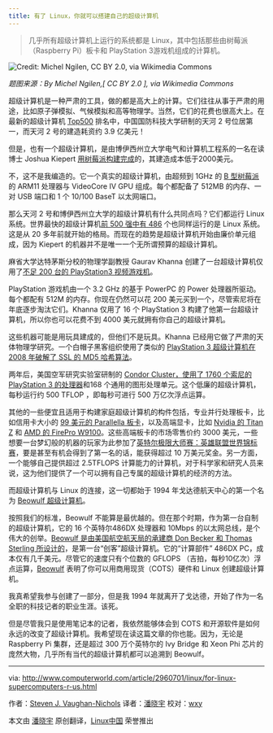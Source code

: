 ```yaml
---
title: 有了 Linux，你就可以搭建自己的超级计算机
---
```


> 几乎所有超级计算机上运行的系统都是 Linux，其中包括那些由树莓派（Raspberry Pi）板卡和 PlayStation 3游戏机组成的计算机。

![Credit: Michel Ngilen, CC BY 2.0, via Wikimedia Commons](http://images.techhive.com/images/article/2015/08/playstation_3-100602985-primary.idge.jpg)

*题图来源：By Michel Ngilen,[ CC BY 2.0 ], via Wikimedia Commons*

超级计算机是一种严肃的工具，做的都是高大上的计算。它们往往从事于严肃的用途，比如原子弹模拟、气候模拟和高等物理学。当然，它们的花费也很高大上。在最新的超级计算机 [Top500][1] 排名中，中国国防科技大学研制的天河 2 号位居第一，而天河 2 号的建造耗资约 3.9 亿美元！

但是，也有一个超级计算机，是由博伊西州立大学电气和计算机工程系的一名在读博士 Joshua Kiepert [用树莓派构建完成][2]的，其建造成本低于2000美元。

不，这不是我编造的。它一个真实的超级计算机，由超频到 1GHz 的 [B 型树莓派][3]的 ARM11 处理器与 VideoCore IV GPU 组成。每个都配备了 512MB 的内存、一对 USB 端口和 1 个 10/100 BaseT 以太网端口。

那么天河 2 号和博伊西州立大学的超级计算机有什么共同点吗？它们都运行 Linux 系统。世界最快的超级计算机[前 500 强中有 486][4] 个也同样运行的是 Linux 系统。这是从 20 多年前就开始的格局。而现在的趋势是超级计算机开始由廉价单元组成，因为 Kiepert 的机器并不是唯一一个无所谓预算的超级计算机。

麻省大学达特茅斯分校的物理学副教授 Gaurav Khanna 创建了一台超级计算机仅用了[不足 200 台的 PlayStation3 视频游戏机][5]。

PlayStation 游戏机由一个 3.2 GHz 的基于 PowerPC 的 Power 处理器所驱动。每个都配有 512M 的内存。你现在仍然可以花 200 美元买到一个，尽管索尼将在年底逐步淘汰它们。Khanna 仅用了 16 个 PlayStation 3 构建了他第一台超级计算机，所以你也可以花费不到 4000 美元就拥有你自己的超级计算机。

这些机器可能是用玩具建成的，但他们不是玩具。Khanna 已经用它做了严肃的天体物理学研究。一个白帽子黑客组织使用了类似的 [PlayStation 3 超级计算机在 2008 年破解了 SSL 的 MD5 哈希算法][6]。

两年后，美国空军研究实验室研制的 [Condor Cluster，使用了 1760 个索尼的 PlayStation 3 的处理器][7]和168 个通用的图形处理单元。这个低廉的超级计算机，每秒运行约 500 TFLOP ，即每秒可进行 500 万亿次浮点运算。

其他的一些便宜且适用于构建家庭超级计算机的构件包括，专业并行处理板卡，比如信用卡大小的 [99 美元的 Parallella 板卡][8]，以及高端显卡，比如 [Nvidia 的 Titan Z][9] 和 [ AMD 的 FirePro W9100][10]。这些高端板卡的市场零售价约 3000 美元，一些想要一台梦幻般的机器的玩家为此参加了[英特尔极限大师赛：英雄联盟世界锦标赛][11]，要是甚至有机会得到了第一名的话，能获得超过 10 万美元奖金。另一方面，一个能够自己提供超过 2.5TFLOPS 计算能力的计算机，对于科学家和研究人员来说，这为他们提供了一个可以拥有自己专属的超级计算机的经济的方法。

而超级计算机与 Linux 的连接，这一切都始于 1994 年戈达德航天中心的第一个名为 [Beowulf 超级计算机][13]。

按照我们的标准，Beowulf 不能算是最优越的。但在那个时期，作为第一台自制的超级计算机，它的 16 个英特尔486DX 处理器和 10Mbps 的以太网总线，是个伟大的创举。[Beowulf 是由美国航空航天局的承建商 Don Becker 和 Thomas Sterling 所设计的][14]，是第一台“创客”超级计算机。它的“计算部件” 486DX PC，成本仅有几千美元。尽管它的速度只有个位数的 GFLOPS （吉拍，每秒10亿次）浮点运算，[Beowulf][15] 表明了你可以用商用现货（COTS）硬件和 Linux 创建超级计算机。

我真希望我参与创建了一部分，但是我 1994 年就离开了戈达德，开始了作为一名全职的科技记者的职业生涯。该死。

但是尽管我只是使用笔记本的记者，我依然能够体会到 COTS 和开源软件是如何永远的改变了超级计算机。我希望现在读这篇文章的你也能。因为，无论是 Raspberry Pi 集群，还是超过 300 万个英特尔的 Ivy Bridge 和 Xeon Phi 芯片的庞然大物，几乎所有当代的超级计算机都可以追溯到 Beowulf。

--------------------------------------------------------------------------------

via: http://www.computerworld.com/article/2960701/linux/for-linux-supercomputers-r-us.html

作者：[Steven J. Vaughan-Nichols][a]
译者：[潘晓宇](https://github.com/xiaoyu33)
校对：[wxy](https://github.com/wxy)

本文由 [潘晓宇](https://github.com/LCTT/TranslateProject) 原创翻译，[Linux中国](https://linux.cn/) 荣誉推出

[a]:http://www.computerworld.com/author/Steven-J.-Vaughan_Nichols/
[1]:http://www.top500.org/
[2]:http://www.zdnet.com/article/build-your-own-supercomputer-out-of-raspberry-pi-boards/
[3]:https://www.raspberrypi.org/products/model-b/
[4]:http://www.zdnet.com/article/linux-still-rules-supercomputing/
[5]:http://www.nytimes.com/2014/12/23/science/an-economical-way-to-save-progress.html?smid=fb-nytimes&smtyp=cur&bicmp=AD&bicmlukp=WT.mc_id&bicmst=1409232722000&bicmet=1419773522000&_r=4
[6]:http://www.computerworld.com/article/2529932/cybercrime-hacking/researchers-hack-verisign-s-ssl-scheme-for-securing-web-sites.html
[7]:http://phys.org/news/2010-12-air-playstation-3s-supercomputer.html
[8]:http://www.zdnet.com/article/parallella-the-99-linux-supercomputer/
[9]:http://blogs.nvidia.com/blog/2014/03/25/titan-z/
[10]:http://www.amd.com/en-us/press-releases/Pages/amd-flagship-professional-2014apr7.aspx
[11]:http://en.intelextrememasters.com/news/check-out-the-intel-extreme-masters-katowice-prize-money-distribution/

[13]:http://www.beowulf.org/overview/history.html
[14]:http://yclept.ucdavis.edu/Beowulf/aboutbeowulf.html
[15]:http://www.beowulf.org/
